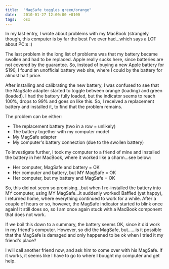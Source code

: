 ```yaml
---
title:	"MagSafe toggles green/orange"
date:	2010-01-27 12:00:00 +0100
tags: 	osx
---
```



In my last entry, I wrote about problems with my MacBook (strangely though, this
computer is by far the best I've ever had...which says a LOT about PC:s :)

The last problem in the long list of problems was that my battery became swollen
and had to be replaced. Apple really sucks here, since batteries are not covered
by the guarantee. So, instead of buying a new Apple battery for $190, I found an
unofficial battery web site, where I could by the battery for almost half price.

After installing and calibrating the new battery, I was confused to see that the
MagSafe adapter started to toggle between orange (loading) and green (loaded). I
had the battery fully loaded, but the indicator seems to reach 100%, drops to 99%
and goes on like this. So, I received a replacement battery and installed it, to
find that the problem remains.

The problem can be either:

* The replacement battery (two in a row = unlikely)
* The battery together with my computer model
* My MagSafe adapter
* My computer's battery connection (due to the swollen battery)

To investigate further, I took my computer to a friend of mine and installed the
battery in her MacBook, where it worked like a charm...see below:

* Her computer, MagSafe and battery = OK
* Her computer and battery, but MY MagSafe = OK
* Her computer, but my battery and MagSafe = OK

So, this did not seem so promising...but when I re-installed the battery into MY
computer, using MY MagSafe...it suddenly worked! Baffled (yet happy), I returned
home, where everything continued to work for a while. After a couple of hours or
so, however, the MagSafe indicator started to blink once again! It still does so,
so I am once again stuck with a MacBook component that does not work.

If we boil this down to a summary, the battery seems OK, since it did work in my
friend's computer. However, so did the MagSafe, but......is it possible that the
MagSafe is damaged and only happened to be ok when I tried it my friend's place?

I will call another friend now, and ask him to come over with his MagSafe. If it
works, it seems like I have to go to where I bought my computer and get help.